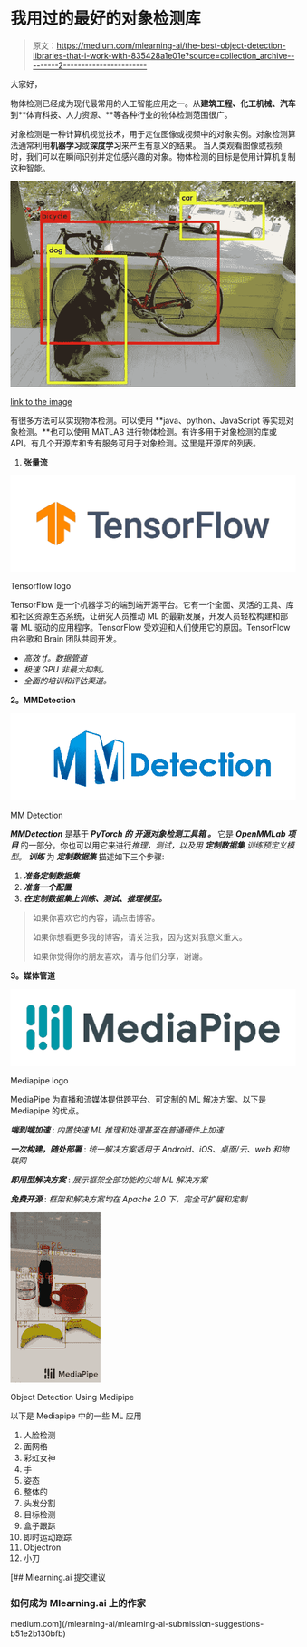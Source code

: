 # 我用过的最好的对象检测库

> 原文：<https://medium.com/mlearning-ai/the-best-object-detection-libraries-that-i-work-with-835428a1e01e?source=collection_archive---------2----------------------->

大家好，

物体检测已经成为现代最常用的人工智能应用之一。从**建筑工程、化工机械、汽车**到**体育科技、人力资源、**等各种行业的物体检测范围很广。

对象检测是一种计算机视觉技术，用于定位图像或视频中的对象实例。对象检测算法通常利用**机器学习**或**深度学习**来产生有意义的结果。
当人类观看图像或视频时，我们可以在瞬间识别并定位感兴趣的对象。物体检测的目标是使用计算机复制这种智能。

![](img/b6ea1884d07704d4f1ff4a34a389a5d0.png)

[link to the image](https://miro.medium.com/max/739/1*IrptRDRG8IL9o-55BKjbLA.png)

有很多方法可以实现物体检测。可以使用 **java、python、JavaScript 等实现对象检测。**也可以使用 MATLAB 进行物体检测。有许多用于对象检测的库或 API。有几个开源库和专有服务可用于对象检测。这里是开源库的列表。

1.  **张量流**

![](img/7e857e1eeb0406ea9f82ad64b61d9653.png)

Tensorflow logo

TensorFlow 是一个机器学习的端到端开源平台。它有一个全面、灵活的工具、库和社区资源生态系统，让研究人员推动 ML 的最新发展，开发人员轻松构建和部署 ML 驱动的应用程序。TensorFlow 受欢迎和人们使用它的原因。TensorFlow 由谷歌和 Brain 团队共同开发。

*   *高效 tf。数据管道*
*   *极速 GPU 非最大抑制。*
*   *全面的培训和评估渠道。*

**2。MMDetection**

![](img/38aea6770facebaa759bc093d071b313.png)

MM Detection

***MMDetection*** 是基于 ***PyTorch 的 ***开源对象检测工具箱*** 。*** 它是 ***OpenMMLab 项目*** 的一部分。你也可以用它来进行*推理，测试，以及用 ***定制数据集*** 训练预定义模型*。 ***训练*** 为 ***定制数据集*** 描述如下三个步骤:

1.  ***准备定制数据集***
2.  ***准备一个配置***
3.  ***在定制数据集上训练、测试、推理模型。***

> 如果你喜欢它的内容，请点击博客。
> 
> 如果你想看更多我的博客，请关注我，因为这对我意义重大。
> 
> 如果你觉得你的朋友喜欢，请与他们分享，谢谢。

**3。媒体管道**

![](img/330018699c5254f0c08e5cecf3036358.png)

Mediapipe logo

MediaPipe 为直播和流媒体提供跨平台、可定制的 ML 解决方案。以下是 Mediapipe 的优点。

***端到端加速*** : *内置快速 ML 推理和处理甚至在普通硬件上加速*

***一次构建，随处部署*** : *统一解决方案适用于 Android、iOS、桌面/云、web 和物联网*

***即用型解决方案*** : *展示框架全部功能的尖端 ML 解决方案*

***免费开源*** : *框架和解决方案均在 Apache 2.0 下，完全可扩展和定制*

![](img/b22f88656bbb4c97d32bd079d76c97f9.png)

Object Detection Using Medipipe

以下是 Mediapipe 中的一些 ML 应用

1.  人脸检测
2.  面网格
3.  彩虹女神
4.  手
5.  姿态
6.  整体的
7.  头发分割
8.  目标检测
9.  盒子跟踪
10.  即时运动跟踪
11.  Objectron
12.  小刀

[](/mlearning-ai/mlearning-ai-submission-suggestions-b51e2b130bfb) [## Mlearning.ai 提交建议

### 如何成为 Mlearning.ai 上的作家

medium.com](/mlearning-ai/mlearning-ai-submission-suggestions-b51e2b130bfb)